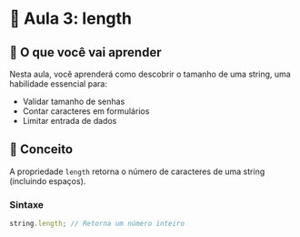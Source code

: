 # 📏 Aula 3: length

## 📖 O que você vai aprender

Nesta aula, você aprenderá como descobrir o tamanho de uma string, uma habilidade essencial para:

- Validar tamanho de senhas
- Contar caracteres em formulários
- Limitar entrada de dados

## 🧠 Conceito

A propriedade `length` retorna o número de caracteres de uma string (incluindo espaços).

### Sintaxe

```javascript
string.length; // Retorna um número inteiro
```
